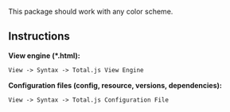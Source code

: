 This package should work with any color scheme.

## Instructions

__View engine (*.html):__

```html
View -> Syntax -> Total.js View Engine
```

__Configuration files (config, resource, versions, dependencies):__

```html
View -> Syntax -> Total.js Configuration File
```
